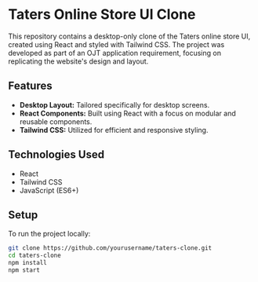 # Taters Online Store UI Clone

This repository contains a desktop-only clone of the Taters online store UI, created using React and styled with Tailwind CSS. The project was developed as part of an OJT application requirement, focusing on replicating the website's design and layout.

## Features

- **Desktop Layout:** Tailored specifically for desktop screens.
- **React Components:** Built using React with a focus on modular and reusable components.
- **Tailwind CSS:** Utilized for efficient and responsive styling.

## Technologies Used

- React
- Tailwind CSS
- JavaScript (ES6+)

## Setup

To run the project locally:

```bash
git clone https://github.com/yourusername/taters-clone.git
cd taters-clone
npm install
npm start

